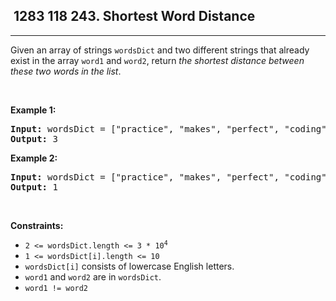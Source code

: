 <h2> 1283 118
243. Shortest Word Distance</h2><hr><div><p>Given an array of strings <code>wordsDict</code> and two different strings that already exist in the array <code>word1</code> and <code>word2</code>, return <em>the shortest distance between these two words in the list</em>.</p>

<p>&nbsp;</p>
<p><strong class="example">Example 1:</strong></p>

<pre><strong>Input:</strong> wordsDict = ["practice", "makes", "perfect", "coding", "makes"], word1 = "coding", word2 = "practice"
<strong>Output:</strong> 3
</pre>

<p><strong class="example">Example 2:</strong></p>

<pre><strong>Input:</strong> wordsDict = ["practice", "makes", "perfect", "coding", "makes"], word1 = "makes", word2 = "coding"
<strong>Output:</strong> 1
</pre>

<p>&nbsp;</p>
<p><strong>Constraints:</strong></p>

<ul>
	<li><code>2 &lt;= wordsDict.length &lt;= 3 * 10<sup>4</sup></code></li>
	<li><code>1 &lt;= wordsDict[i].length &lt;= 10</code></li>
	<li><code>wordsDict[i]</code> consists of lowercase English letters.</li>
	<li><code>word1</code> and <code>word2</code> are in <code>wordsDict</code>.</li>
	<li><code>word1 != word2</code></li>
</ul>
</div>
